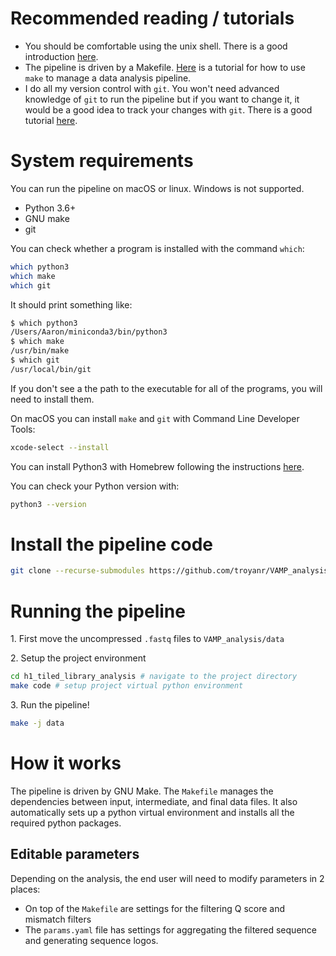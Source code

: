 
# Recommended reading / tutorials

* You should be comfortable using the unix shell. There is a good introduction [here](https://swcarpentry.github.io/shell-novice/).
* The pipeline is driven by a Makefile. [Here](http://byronjsmith.com/make-bml/) is a tutorial for how to use `make` to manage a data analysis pipeline.
* I do all my version control with `git`. You won't need advanced knowledge of `git` to run the pipeline but if you want to change it, it would be a good idea to track your changes with `git`. There is a good tutorial [here](https://swcarpentry.github.io/git-novice/).

# System requirements
You can run the pipeline on macOS or linux. Windows is not supported.

* Python 3.6+
* GNU make
* git

You can check whether a program is installed with the command `which`:
```bash
which python3
which make
which git
```

It should print something like:
```bash
$ which python3
/Users/Aaron/miniconda3/bin/python3
$ which make
/usr/bin/make
$ which git
/usr/local/bin/git
```

If you don't see a the path to the executable for all of the programs, you will need to install them.

On macOS you can install `make` and `git` with Command Line Developer Tools:
```bash
xcode-select --install
```

You can install Python3 with Homebrew following the instructions [here](https://docs.python-guide.org/starting/install3/osx/).

You can check your Python version with:
```bash
python3 --version
```

# Install the pipeline code
```bash
git clone --recurse-submodules https://github.com/troyanr/VAMP_analysis
```

# Running the pipeline
1\. First move the uncompressed `.fastq` files to `VAMP_analysis/data`

2\. Setup the project environment
```bash
cd h1_tiled_library_analysis # navigate to the project directory
make code # setup project virtual python environment
```

3\. Run the pipeline!
```bash
make -j data
```

# How it works
The pipeline is driven by GNU Make. The `Makefile` manages the dependencies between input, intermediate, and final data files. It also automatically sets up a python virtual environment and installs all the required python packages.

## Editable parameters
Depending on the analysis, the end user will need to modify parameters in 2 places:

* On top of the `Makefile` are settings for the filtering Q score and mismatch filters
* The `params.yaml` file has settings for aggregating the filtered sequence and generating sequence logos.
